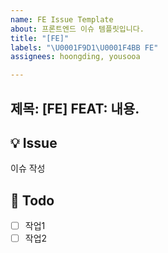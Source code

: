 ```yaml
---
name: FE Issue Template
about: 프론트엔드 이슈 템플릿입니다.
title: "[FE]"
labels: "\U0001F9D1‍\U0001F4BB FE"
assignees: hoongding, yousooa

---
```


제목: [FE] FEAT: 내용.
---

## 💡 Issue
이슈 작성

## 📝 Todo
- [ ] 작업1
- [ ] 작업2
